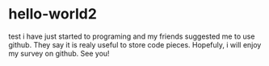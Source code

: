 # hello-world2
test
i have just started to programing and my friends suggested me to use github. They say it is realy useful to store code pieces. Hopefuly, i will enjoy my survey on github. See you!
